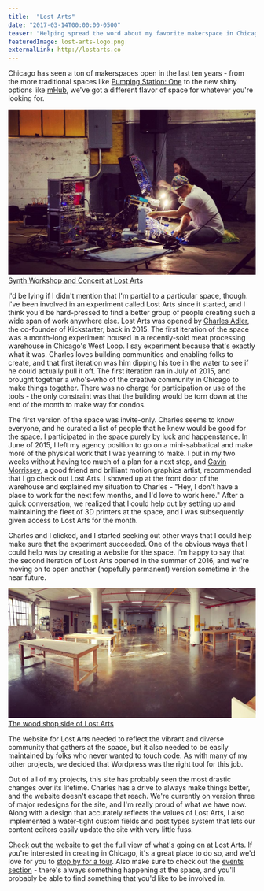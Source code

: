 ```yaml
---
title:  "Lost Arts"
date: "2017-03-14T00:00:00-0500"
teaser: "Helping spread the word about my favorite makerspace in Chicago."
featuredImage: lost-arts-logo.png
externalLink: http://lostarts.co
---
```


Chicago has seen a ton of makerspaces open in the last ten years - from the more traditional spaces like <a href="https://pumpingstationone.org/" target="_new">Pumping Station: One</a> to the new shiny options like <a href="https://mhubchicago.com/" target="_new">mHub</a>, we've got a different flavor of space for whatever you're looking for.

<div class="image-container large-image">
  <img src="./lost-arts-synth.jpg" alt="Synth Workshop and Concert at Lost Arts" />
  <a href="https://www.instagram.com/p/BKwVerVgBDg/?taken-by=lostarts" target="_new" class="image-caption">Synth Workshop and Concert at Lost Arts</a>
</div>

I'd be lying if I didn't mention that I'm partial to a particular space, though. I've been involved in an experiment called Lost Arts since it started, and I think you'd be hard-pressed to find a better group of people creating such a wide span of work anywhere else. Lost Arts was opened by <a href="http://www.charles-adler.com/" target="_new">Charles Adler</a>, the co-founder of Kickstarter, back in 2015. The first iteration of the space was a month-long experiment housed in a recently-sold meat processing warehouse in Chicago's West Loop. I say experiment because that's exactly what it was. Charles loves building communities and enabling folks to create, and that first iteration was him dipping his toe in the water to see if he could actually pull it off. The first iteration ran in July of 2015, and brought together a who's-who of the creative community in Chicago to make things together. There was no charge for participation or use of the tools - the only constraint was that the building would be torn down at the end of the month to make way for condos.

The first version of the space was invite-only. Charles seems to know everyone, and he curated a list of people that he knew would be good for the space. I participated in the space purely by luck and happenstance. In June of 2015, I left my agency position to go on a mini-sabbatical and make more of the physical work that I was yearning to make. I put in my two weeks without having too much of a plan for a next step, and <a href="http://www.gavinmorrissey.com/" target="_new">Gavin Morrissey</a>, a good friend and brilliant motion graphics artist, recommended that I go check out Lost Arts. I showed up at the front door of the warehouse and explained my situation to Charles - "Hey, I don't have a place to work for the next few months, and I'd love to work here." After a quick conversation, we realized that I could help out by setting up and maintaining the fleet of 3D printers at the space, and I was subsequently given access to Lost Arts for the month.

<div class="paragraph-with-picture">
  <p>Charles and I clicked, and I started seeking out other ways that I could help make sure that the experiment succeeded. One of the obvious ways that I could help was by creating a website for the space. I'm happy to say that the second iteration of Lost Arts opened in the summer of 2016, and we're moving on to open another (hopefully permanent) version sometime in the near future.</p>

  <div class="image-container small-image">
    <img src="./lost-arts-wood-shop.jpg" alt="The wood shop side of Lost Arts" />
    <a href="https://www.instagram.com/p/BN-FHivhARj/?taken-by=lostarts" target="_new" class="image-caption">The wood shop side of Lost Arts</a>
  </div>

</div>

The website for Lost Arts needed to reflect the vibrant and diverse community that gathers at the space, but it also needed to be easily maintained by folks who never wanted to touch code. As with many of my other projects, we decided that Wordpress was the right tool for this job.

Out of all of my projects, this site has probably seen the most drastic changes over its lifetime. Charles has a drive to always make things better, and the website doesn't escape that reach. We're currently on version three of major redesigns for the site, and I'm really proud of what we have now. Along with a design that accurately reflects the values of Lost Arts, I also implemented a water-tight custom fields and post types system that lets our content editors easily update the site with very little fuss.

<p><a href="http://lostarts.co" target="_new">Check out the website</a> to get the full view of what's going on at Lost Arts. If you're interested in creating in Chicago, it's a great place to do so, and we'd love for you to <a href="http://lostarts.co/visit-us" target="_new">stop by for a tour</a>. Also make sure to check out the <a href="http://lostarts.co/events" target="_new">events section</a> - there's always something happening at the space, and you'll probably be able to find something that you'd like to be involved in.</p>
